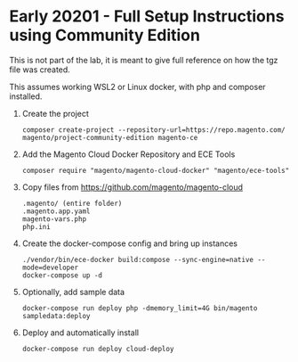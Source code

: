 # Early 20201 - Full Setup Instructions using Community Edition

This is not part of the lab, it is meant to give full reference on how the tgz file was created. 

This assumes working WSL2 or Linux docker, with php and composer installed.

1)  Create the project

        composer create-project --repository-url=https://repo.magento.com/ magento/project-community-edition magento-ce

2)  Add the Magento Cloud Docker Repository and ECE Tools

        composer require "magento/magento-cloud-docker" "magento/ece-tools"

3)  Copy files from https://github.com/magento/magento-cloud

        .magento/ (entire folder)
        .magento.app.yaml
        magento-vars.php
        php.ini

4)  Create the docker-compose config and bring up instances

        ./vendor/bin/ece-docker build:compose --sync-engine=native --mode=developer
        docker-compose up -d

5)  Optionally, add sample data

        docker-compose run deploy php -dmemory_limit=4G bin/magento sampledata:deploy

6)  Deploy and automatically install

        docker-compose run deploy cloud-deploy
        


         
